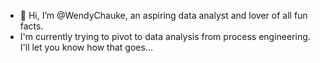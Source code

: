 - 👋 Hi, I’m @WendyChauke, an aspiring data analyst and lover of all fun facts.
- I'm currently trying to pivot to data analysis from process engineering. I'll let you know how that goes... 

<!---
WendyChauke/WendyChauke is a ✨ special ✨ repository because its `README.md` (this file) appears on your GitHub profile.
You can click the Preview link to take a look at your changes.
--->

